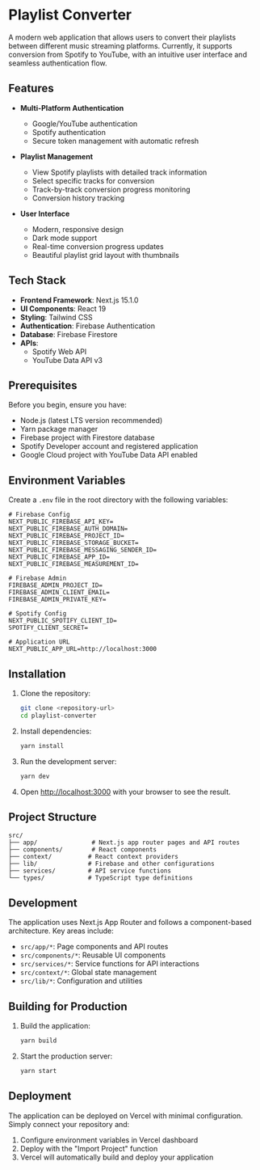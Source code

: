 # Playlist Converter

A modern web application that allows users to convert their playlists between different music streaming platforms.
Currently, it supports conversion from Spotify to YouTube,
with an intuitive user interface and seamless authentication flow.

## Features

- **Multi-Platform Authentication**
    - Google/YouTube authentication
    - Spotify authentication
    - Secure token management with automatic refresh

- **Playlist Management**
    - View Spotify playlists with detailed track information
    - Select specific tracks for conversion
    - Track-by-track conversion progress monitoring
    - Conversion history tracking

- **User Interface**
    - Modern, responsive design
    - Dark mode support
    - Real-time conversion progress updates
    - Beautiful playlist grid layout with thumbnails

## Tech Stack

- **Frontend Framework**: Next.js 15.1.0
- **UI Components**: React 19
- **Styling**: Tailwind CSS
- **Authentication**: Firebase Authentication
- **Database**: Firebase Firestore
- **APIs**:
    - Spotify Web API
    - YouTube Data API v3

## Prerequisites

Before you begin, ensure you have:

- Node.js (latest LTS version recommended)
- Yarn package manager
- Firebase project with Firestore database
- Spotify Developer account and registered application
- Google Cloud project with YouTube Data API enabled

## Environment Variables

Create a `.env` file in the root directory with the following variables:

```plaintext
# Firebase Config
NEXT_PUBLIC_FIREBASE_API_KEY=
NEXT_PUBLIC_FIREBASE_AUTH_DOMAIN=
NEXT_PUBLIC_FIREBASE_PROJECT_ID=
NEXT_PUBLIC_FIREBASE_STORAGE_BUCKET=
NEXT_PUBLIC_FIREBASE_MESSAGING_SENDER_ID=
NEXT_PUBLIC_FIREBASE_APP_ID=
NEXT_PUBLIC_FIREBASE_MEASUREMENT_ID=

# Firebase Admin
FIREBASE_ADMIN_PROJECT_ID=
FIREBASE_ADMIN_CLIENT_EMAIL=
FIREBASE_ADMIN_PRIVATE_KEY=

# Spotify Config
NEXT_PUBLIC_SPOTIFY_CLIENT_ID=
SPOTIFY_CLIENT_SECRET=

# Application URL
NEXT_PUBLIC_APP_URL=http://localhost:3000
```

## Installation

1. Clone the repository:
   ```bash
   git clone <repository-url>
   cd playlist-converter
   ```

2. Install dependencies:
   ```bash
   yarn install
   ```

3. Run the development server:
   ```bash
   yarn dev
   ```

4. Open [http://localhost:3000](http://localhost:3000) with your browser to see the result.

## Project Structure

```
src/
├── app/               # Next.js app router pages and API routes
├── components/        # React components
├── context/          # React context providers
├── lib/              # Firebase and other configurations
├── services/         # API service functions
└── types/            # TypeScript type definitions
```

## Development

The application uses Next.js App Router and follows a component-based architecture. Key areas include:

- `src/app/*`: Page components and API routes
- `src/components/*`: Reusable UI components
- `src/services/*`: Service functions for API interactions
- `src/context/*`: Global state management
- `src/lib/*`: Configuration and utilities

## Building for Production

1. Build the application:
   ```bash
   yarn build
   ```

2. Start the production server:
   ```bash
   yarn start
   ```

## Deployment

The application can be deployed on Vercel with minimal configuration. Simply connect your repository and:

1. Configure environment variables in Vercel dashboard
2. Deploy with the "Import Project" function
3. Vercel will automatically build and deploy your application